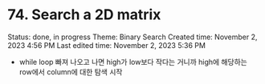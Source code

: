 # 74. Search a 2D matrix

Status: done, in progress
Theme: Binary Search
Created time: November 2, 2023 4:56 PM
Last edited time: November 2, 2023 5:36 PM

- while loop 빠져 나오고 나면 high가 low보다 작다는 거니까 high에 해당하는 row에서 column에 대한 탐색 시작